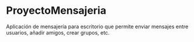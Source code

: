 # ProyectoMensajeria
Aplicación de mensajería para escritorio que permite enviar mensajes entre usuarios, añadir amigos, crear grupos, etc.
